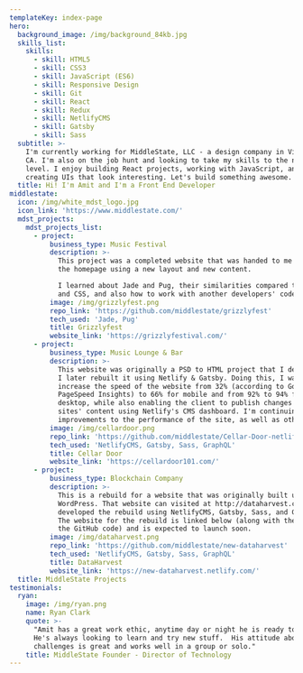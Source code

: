 ```yaml
---
templateKey: index-page
hero:
  background_image: /img/background_84kb.jpg
  skills_list:
    skills:
      - skill: HTML5
      - skill: CSS3
      - skill: JavaScript (ES6)
      - skill: Responsive Design
      - skill: Git
      - skill: React
      - skill: Redux
      - skill: NetlifyCMS
      - skill: Gatsby
      - skill: Sass
  subtitle: >-
    I'm currently working for MiddleState, LLC - a design company in Visalia,
    CA. I'm also on the job hunt and looking to take my skills to the next
    level. I enjoy building React projects, working with JavaScript, and
    creating UIs that look interesting. Let's build something awesome.  
  title: Hi! I'm Amit and I'm a Front End Developer
middlestate:
  icon: /img/white_mdst_logo.jpg
  icon_link: 'https://www.middlestate.com/'
  mdst_projects:
    mdst_projects_list:
      - project:
          business_type: Music Festival
          description: >-
            This project was a completed website that was handed to me to revamp
            the homepage using a new layout and new content.

            I learned about Jade and Pug, their similarities compared to HTML
            and CSS, and also how to work with another developers' code.
          image: /img/grizzlyfest.png
          repo_link: 'https://github.com/middlestate/grizzlyfest'
          tech_used: 'Jade, Pug'
          title: Grizzlyfest
          website_link: 'https://grizzlyfestival.com/'
      - project:
          business_type: Music Lounge & Bar
          description: >-
            This website was originally a PSD to HTML project that I developed.
            I later rebuilt it using Netlify & Gatsby. Doing this, I was able to
            increase the speed of the website from 32% (according to Google
            PageSpeed Insights) to 66% for mobile and from 92% to 94% for
            desktop, while also enabling the client to publish changes to the
            sites' content using Netlify's CMS dashboard. I'm continuing to make
            improvements to the performance of the site, as well as other areas.
          image: /img/cellardoor.png
          repo_link: 'https://github.com/middlestate/Cellar-Door-netlify-gatsby'
          tech_used: 'NetlifyCMS, Gatsby, Sass, GraphQL'
          title: Cellar Door
          website_link: 'https://cellardoor101.com/'
      - project:
          business_type: Blockchain Company
          description: >-
            This is a rebuild for a website that was originally built using
            WordPress. That website can visited at http://dataharvest.co/.  I
            developed the rebuild using NetlifyCMS, Gatsby, Sass, and GraphQL.
            The website for the rebuild is linked below (along with the link to
            the GitHub code) and is expected to launch soon.
          image: /img/dataharvest.png
          repo_link: 'https://github.com/middlestate/new-dataharvest'
          tech_used: 'NetlifyCMS, Gatsby, Sass, GraphQL'
          title: DataHarvest
          website_link: 'https://new-dataharvest.netlify.com/'
  title: MiddleState Projects
testimonials:
  ryan:
    image: /img/ryan.png
    name: Ryan Clark
    quote: >-
      "Amit has a great work ethic, anytime day or night he is ready to help.
      He's always looking to learn and try new stuff.  His attitude about new
      challenges is great and works well in a group or solo." 
    title: MiddleState Founder - Director of Technology
---
```


